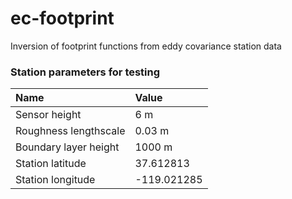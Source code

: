 # ec-footprint
Inversion of footprint functions from eddy covariance station data

### Station parameters for testing

| Name | Value |
|:-----|:------|
| Sensor height | 6 m |
| Roughness lengthscale | 0.03 m | 
| Boundary layer height | 1000 m |
| Station latitude | 37.612813 |
| Station longitude | -119.021285 | 

